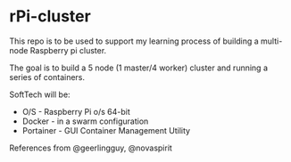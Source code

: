 # rPi-cluster

This repo is to be used to support my learning process of building a multi-node Raspberry pi cluster.

The goal is to build a 5 node (1 master/4 worker) cluster and running a series of containers.

SoftTech will be:
-	O/S - Raspberry Pi o/s 64-bit
-	Docker - in a swarm configuration
-	Portainer - GUI Container Management Utility









References from @geerlingguy, @novaspirit
